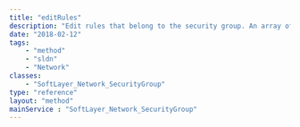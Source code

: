 ```yaml
---
title: "editRules"
description: "Edit rules that belong to the security group. An array of skeleton [SoftLayer_Network_SecurityGroup_Rule](reference/datatypes/SoftLayer_Network_SecurityGroup_Rule) objects must be sent in with only the properties defined that you want to change. To edit a property to null, send in -1 for integer properties and '' for string properties. Unchanged properties are left alone. "
date: "2018-02-12"
tags:
    - "method"
    - "sldn"
    - "Network"
classes:
    - "SoftLayer_Network_SecurityGroup"
type: "reference"
layout: "method"
mainService : "SoftLayer_Network_SecurityGroup"
---
```

